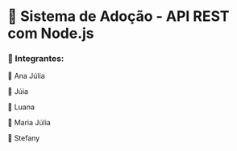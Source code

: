 # **:feet: Sistema de Adoção - API REST com Node.js**
### 📌 Integrantes: 
:blossom: Ana Júlia

:blossom: Júia

:blossom: Luana

:blossom: Maria Júlia

:blossom: Stefany 
 

